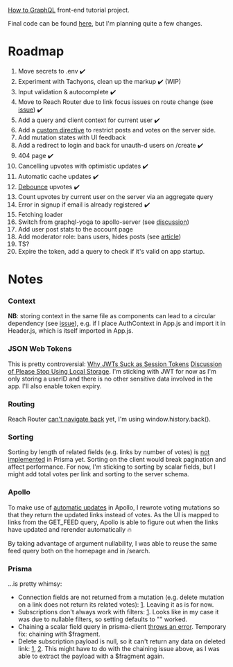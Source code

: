 [How to GraphQL](https://www.howtographql.com/react-apollo/) front-end tutorial project.

Final code can be found [here](https://github.com/howtographql/react-apollo), but I'm planning quite a few changes.

# Roadmap

1. Move secrets to .env ✔️
2. Experiment with Tachyons, clean up the markup ✔️ (WIP)
3. Input validation & autocomplete ✔️
4. Move to Reach Router due to link focus issues on route change (see [issue](https://github.com/ReactTraining/react-router/issues/5210)) ✔️
5. Add a query and client context for current user ✔️
6. Add a [custom directive](https://codeburst.io/use-custom-directives-to-protect-your-graphql-apis-a78cbbe17355) to restrict posts and votes on the server side.
7. Add mutation states with UI feedback
8. Add a redirect to login and back for unauth-d users on /create ✔️
9. 404 page ✔️
10. Cancelling upvotes with optimistic updates ✔️
11. Automatic cache updates ✔️
12. [Debounce](https://www.npmjs.com/package/apollo-link-debounce) upvotes ✔️
13. Count upvotes by current user on the server via an aggregate query
14. Error in signup if email is already registered ✔️
15. Fetching loader
16. Switch from graphql-yoga to apollo-server (see [discussion](https://github.com/prisma/graphql-yoga/issues/449))
17. Add user post stats to the account page
18. Add moderator role: bans users, hides posts (see [article](https://blog.apollographql.com/authorization-in-graphql-452b1c402a9))
19. TS?
20. Expire the token, add a query to check if it's valid on app startup.

# Notes

### Context

**NB**: storing context in the same file as components can lead to a circular dependency (see [issue](https://github.com/facebook/react/issues/13969)), e.g. if I place AuthContext in App.js and import it in Header.js, which is itself imported in App.js.

### JSON Web Tokens

This is pretty controversial:
[Why JWTs Suck as Session Tokens](https://developer.okta.com/blog/2017/08/17/why-jwts-suck-as-session-tokens)
[Discussion of Please Stop Using Local Storage](https://dev.to/rdegges/please-stop-using-local-storage-1i04/comments). I'm sticking with JWT for now as I'm only storing a userID and there is no other sensitive data involved in the app. I'll also enable token expiry.

### Routing

Reach Router [can't navigate back](https://github.com/reach/router/issues/44) yet, I'm using window.history.back().

### Sorting

Sorting by length of related fields (e.g. links by number of votes) is [not implemented](https://stackoverflow.com/questions/53625619/query-to-get-data-ordered-by-the-number-of-items-in-a-relation) in Prisma yet. Sorting on the client would break pagination and affect performance. For now, I'm sticking to sorting by scalar fields, but I might add total votes per link and sorting to the server schema.

### Apollo

To make use of [automatic updates](https://www.apollographql.com/docs/react/advanced/caching.html#automatic-updates) in Apollo, I rewrote voting mutations so that they return the updated links instead of votes. As the UI is mapped to links from the GET_FEED query, Apollo is able to figure out when the links have updated and rerender automatically 🔥

By taking advantage of argument nullability, I was able to reuse the same feed query both on the homepage and in /search.

### Prisma

...is pretty whimsy:

- Connection fields are not returned from a mutation (e.g. delete mutation on a link does not return its related votes): [1](https://github.com/prisma/prisma/issues/2347). Leaving it as is for now.
- Subscriptions don't always work with filters: [1](https://github.com/prisma/prisma/issues/3932). Looks like in my case it was due to nullable filters, so setting defaults to "" worked.
- Chaining a scalar field query in prisma-client [throws an error](https://github.com/prisma/prisma/issues/3919). Temporary fix: chaining with \$fragment.
- Delete subscription payload is null, so it can't return any data on deleted link: [1](https://github.com/prisma/prisma/issues/3368), [2](https://github.com/prisma/prisma/issues/3603). This might have to do with the chaining issue above, as I was able to extract the payload with a \$fragment again.
